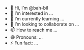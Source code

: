 - 👋 Hi, I’m @bah-bil
- 👀 I’m interested in ...
- 🌱 I’m currently learning ...
- 💞️ I’m looking to collaborate on ...
- 📫 How to reach me ...
- 😄 Pronouns: ...
- ⚡ Fun fact: ...

<!---
bah-bil/bah-bil is a ✨ special ✨ repository because its `README.md` (this file) appears on your GitHub profile.
You can click the Preview link to take a look at your changes.
--->

